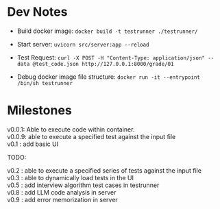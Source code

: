 # Dev Notes

* Build docker image: `docker build -t testrunner ./testrunner/`
* Start server: `uvicorn src/server:app --reload`
* Test Request: `curl -X POST -H "Content-Type: application/json" --data @test_code.json http://127.0.0.1:8000/grade/01`

* Debug docker image file structure: `docker run -it --entrypoint /bin/sh testrunner`



# Milestones

v0.0.1: Able to execute code within container.  
v0.0.9: able to execute a specified test against the input file  
v0.1  : add basic UI  
  
TODO:  
  
v0.2  : able to execute a specified series of tests against the input file  
v0.3  : able to dynamically load tests in the UI  
v0.5  : add interview algorithm test cases in testrunner  
v0.8  : add LLM code analysis in server  
v0.9  : add error memorization in server  